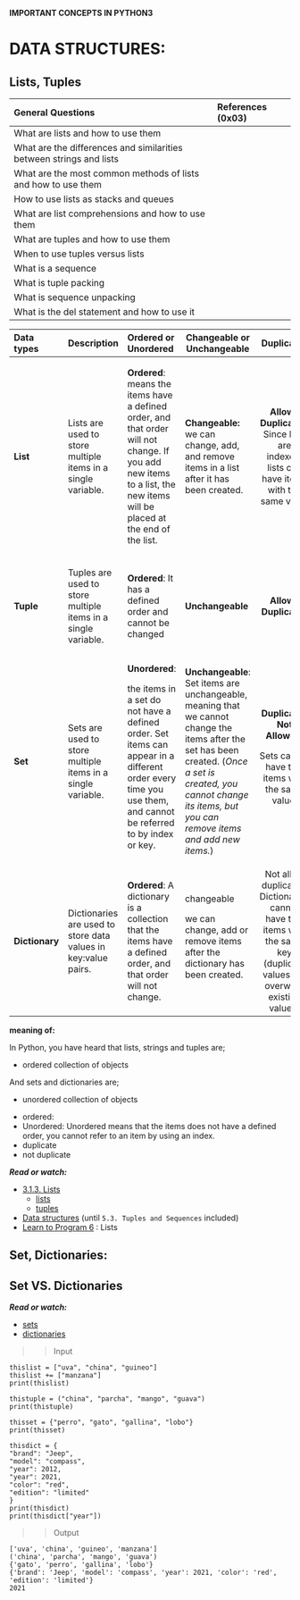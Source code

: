 **IMPORTANT CONCEPTS IN PYTHON3**

DATA STRUCTURES:
==============

Lists, Tuples
--------------

|General Questions| References (0x03)|
|:---------------|:----------|
|What are lists and how to use them| |
|What are the differences and similarities between strings and lists| |
|What are the most common methods of lists and how to use them| |
|How to use lists as stacks and queues| |
|What are list comprehensions and how to use them| |
|What are tuples and how to use them| |
|When to use tuples versus lists| |
|What is a sequence| |
|What is tuple packing| |
|What is sequence unpacking| |
|What is the del statement and how to use it| |


|Data types|Description|Ordered or Unordered|Changeable or Unchangeable|Duplicates|syntax|
|:---------|-----------|:-------------------|--------------------------|:--------:|----------------------------|
|**List**|<p>Lists are used to store multiple items in a single variable. </p>|<p>**Ordered**: means the items have a defined order, and that order will not change. If you add new items to a list, the new items will be placed at the end of the list. </p>|**Changeable:** we can change, add, and remove items in a list after it has been created. |**Allows Duplicates:** Since lists are indexed, lists can have items with the same value|````thislist = ["item 1", "item 2", "item 3"]```` ````print(thislist)````|
|**Tuple**|<p>Tuples are used to store multiple items in a single variable.</p>|**Ordered**: It has a defined order and cannot be changed|**Unchangeable**|**Allows Duplicates**|````thistuple = ("apple", "banana", "cherry")```` ````print(thistuple)````|
|**Set**|<p> Sets are used to store multiple items in a single variable. </p>|**Unordered**:<p> the items in a set do not have a defined order. Set items can appear in a different order every time you use them, and cannot be referred to by index or key.</p>|<p>**Unchangeable**: Set items are unchangeable, meaning that we cannot change the items after the set has been created. (*Once a set is created, you cannot change its items, but you can remove items and add new items.*) </p>|**Duplicates Not Allowed:**<p> Sets cannot have two items with the same value.</p>|````myset = {"apple", "banana", "cherry"}````|
|**Dictionary**|Dictionaries are used to store data values in key:value pairs.|**Ordered**: A dictionary is a collection that the items have a defined order, and that order will not change.|changeable <p>we can change, add or remove items after the dictionary has been created.</p>| Not allow duplicates: Dictionaries cannot have two items with the same key (duplicate values will overwrite existing values)|````thisdict = {"brand": "Jeep", "model": "compass", "year": 2012}````|

**meaning of:**
<p>
In Python, you have heard that lists, strings and tuples are;

  * ordered collection of objects

And sets and dictionaries are;
  * unordered collection of objects
</p>

+ ordered:
+ Unordered: Unordered means that the items does not have a defined order, you cannot refer to an item by using an index.
+ duplicate
+ not duplicate

***Read or watch:***
* [3.1.3. Lists](https://docs.python.org/3/tutorial/introduction.html#lists)
  * [lists](https://www.w3schools.com/python/python_lists.asp)
  * [tuples](https://www.w3schools.com/python/python_tuples.asp)
* [Data structures](https://docs.python.org/3/tutorial/datastructures.html) (until `5.3. Tuples and Sequences` included)
* [Learn to Program 6](https://www.youtube.com/watch?v=A1HUzrvS-Pw) : Lists


Set, Dictionaries:
-------------------


**Set VS. Dictionaries**
--------------------------


***Read or watch:***
* [sets](https://www.w3schools.com/python/python_sets.asp)
* [dictionaries](https://www.w3schools.com/python/python_dictionaries.asp)


>>Input

```
thislist = ["uva", "china", "guineo"]
thislist += ["manzana"]
print(thislist)

thistuple = ("china", "parcha", "mango", "guava")
print(thistuple)

thisset = {"perro", "gato", "gallina", "lobo"}
print(thisset)

thisdict = {
"brand": "Jeep",
"model": "compass",
"year": 2012,
"year": 2021,
"color": "red",
"edition": "limited"
}
print(thisdict)
print(thisdict["year"])
```

>>Output

```
['uva', 'china', 'guineo', 'manzana']
('china', 'parcha', 'mango', 'guava')
{'gato', 'perro', 'gallina', 'lobo'}
{'brand': 'Jeep', 'model': 'compass', 'year': 2021, 'color': 'red', 'edition': 'limited'}
2021
```
